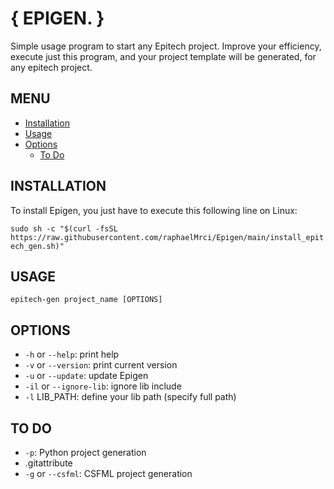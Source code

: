 # { EPIGEN. }

Simple usage program to start any Epitech project.
Improve your efficiency, execute just this program, and your project template will be generated, for any epitech project.

## MENU

-   [Installation](#installation)
-   [Usage](#usage)
-   [Options](#options)
    -   [To Do](#to-do)

## INSTALLATION

To install Epigen, you just have to execute this following line on Linux:

`sudo sh -c "$(curl -fsSL https://raw.githubusercontent.com/raphaelMrci/Epigen/main/install_epitech_gen.sh)"`

## USAGE

`epitech-gen project_name [OPTIONS]`

## OPTIONS

-   `-h` or `--help`: print help
-   `-v` or `--version`: print current version
-   `-u` or `--update`: update Epigen
-   `-il` or `--ignore-lib`: ignore lib include
-   `-l` LIB_PATH: define your lib path (specify full path)

## TO DO

-   `-p`: Python project generation
-   .gitattribute
-   `-g` or `--csfml`: CSFML project generation
